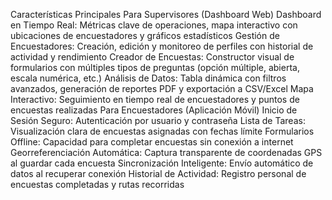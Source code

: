 Características Principales
Para Supervisores (Dashboard Web)
Dashboard en Tiempo Real: Métricas clave de operaciones, mapa interactivo con ubicaciones de encuestadores y gráficos estadísticos
Gestión de Encuestadores: Creación, edición y monitoreo de perfiles con historial de actividad y rendimiento
Creador de Encuestas: Constructor visual de formularios con múltiples tipos de preguntas (opción múltiple, abierta, escala numérica, etc.)
Análisis de Datos: Tabla dinámica con filtros avanzados, generación de reportes PDF y exportación a CSV/Excel
Mapa Interactivo: Seguimiento en tiempo real de encuestadores y puntos de encuestas realizadas
Para Encuestadores (Aplicación Móvil)
Inicio de Sesión Seguro: Autenticación por usuario y contraseña
Lista de Tareas: Visualización clara de encuestas asignadas con fechas límite
Formularios Offline: Capacidad para completar encuestas sin conexión a internet
Georreferenciación Automática: Captura transparente de coordenadas GPS al guardar cada encuesta
Sincronización Inteligente: Envío automático de datos al recuperar conexión
Historial de Actividad: Registro personal de encuestas completadas y rutas recorridas
